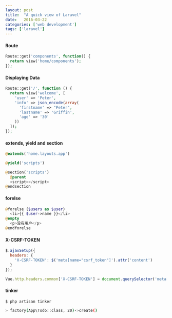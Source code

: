 ```yaml
---
layout: post
title:  "A quick view of Laravel"
date:   2016-03-22
categories: ['web development']
tags: ['laravel']
---
```


#### Route

```php
Route::get('components', function() {
  return view('home/components');
});
```

#### Displaying Data

```php
Route::get('/', function () {
  return view('welcome', [
    'user' => 'Peter',
    'info' => json_encode(array(
      'firstname' => "Peter",
      'lastname' => 'Griffin',
      'age' => '30'
    ))
  ]);
});
```

#### extends, yield and section

```php
@extends('home.layouts.app')

@yield('scripts')

@section('scripts')
  @parent
  <script></script>
@endsection
```

#### forelse

```php
@forelse ($users as $user)
  <li>{{ $user->name }}</li>
@empty
  <p>没有用户</p>
@endforelse
```

#### X-CSRF-TOKEN

```js
$.ajaxSetup({
  headers: {
    'X-CSRF-TOKEN': $('meta[name="csrf_token"]').attr('content')
  }
});

Vue.http.headers.common['X-CSRF-TOKEN'] = document.querySelector('meta[name="csrf_token"]').getAttribute('content');
```

#### tinker

```bash
$ php artisan tinker

> factory(App\Todo::class, 20)->create()
```
